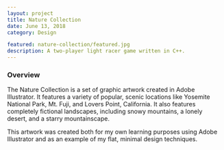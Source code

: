 ```yaml
---
layout: project
title: Nature Collection
date: June 13, 2018
category: Design

featured: nature-collection/featured.jpg
description: A two-player light racer game written in C++.
---
```


### Overview

The Nature Collection is a set of graphic artwork created in Adobe Illustrator. It features a variety of popular, scenic locations like Yosemite National Park, Mt. Fuji, and Lovers Point, California. It also features completely fictional landscapes, including snowy mountains, a lonely desert, and a starry mountainscape.

This artwork was created both for my own learning purposes using Adobe Illustrator and as an example of my flat, minimal design techniques.
